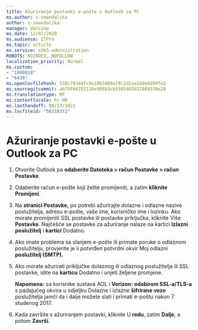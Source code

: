 ```yaml
---
title: Ažuriranje postavki e-pošte u Outlook za PC
ms.author: v-smandalika
author: v-smandalika
manager: dansimp
ms.date: 12/07/2020
ms.audience: ITPro
ms.topic: article
ms.service: o365-administration
ROBOTS: NOINDEX, NOFOLLOW
localization_priority: Normal
ms.custom:
- "1800018"
- "6436"
ms.openlocfilehash: 538c79344fc9a10b3400a79c2d2aa1b0e6d99fe2
ms.sourcegitcommit: ab75f66355116e995b3cb5505465b31989339e28
ms.translationtype: MT
ms.contentlocale: hr-HR
ms.lasthandoff: 08/13/2021
ms.locfileid: "58318372"
---
```

# <a name="how-to-update-email-settings-in-outlook-for-pc"></a>Ažuriranje postavki e-pošte u Outlook za PC

1. Otvorite Outlook pa **odaberite Datoteka > račun Postavke > račun Postavke**.

2. Odaberite račun e-pošte koji želite promijeniti, a zatim **kliknite Promijeni**. 

3. Na **stranici Postavke,** po potrebi ažurirajte dolazne i odlazne nazive poslužitelja, adresu e-pošte, vaše ime, korisničko ime i lozinku. Ako morate promijeniti SSL postavke ili postavke priključka, kliknite Više **Postavke**. Najčešće se postavke za ažuriranje nalaze na kartici **Izlazni poslužitelj** i **kartici** Dodatno.

4. Ako imate problema sa slanjem e-pošte ili primate poruke o odlaznom poslužitelju, provjerite je li potvrđen potvrdni okvir Moj odlazni **poslužitelj (SMTP).**

5. Ako morate ažurirati priključke dolaznog ili odlaznog poslužitelja ili SSL postavke, idite na **karticu** Dodatno i unjeti željene promjene.

    **Napomena:** za korisnike sustava AOL i **Verizon:** **odabirom SSL-a/TLS-a** s padajućeg okvira u odjeljku Dolazne i izlazne **šifrirane veze** poslužitelja jamči da i dalje možete slati i primati e-poštu nakon 7. studenog 2017.

6. Kada završite s ažuriranjem postavki, kliknite U **redu**, zatim **Dalje**, a potom **Završi**.


